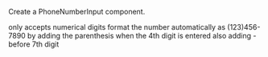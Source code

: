 Create a PhoneNumberInput component.

only accepts numerical digits
format the number automatically as (123)456-7890 by
adding the parenthesis when the 4th digit is entered
also adding - before 7th digit
